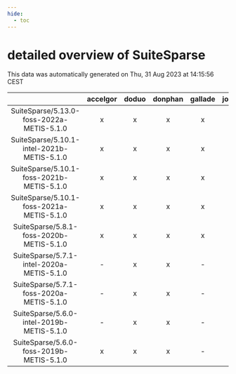 ```yaml
---
hide:
  - toc
---
```


detailed overview of SuiteSparse
================================


This data was automatically generated on Thu, 31 Aug 2023 at 14:15:56 CEST  

| |accelgor|doduo|donphan|gallade|joltik|skitty|swalot|victini|
| :---: | :---: | :---: | :---: | :---: | :---: | :---: | :---: | :---: |
|SuiteSparse/5.13.0-foss-2022a-METIS-5.1.0|x|x|x|x|x|x|x|x|
|SuiteSparse/5.10.1-intel-2021b-METIS-5.1.0|x|x|x|x|x|x|x|x|
|SuiteSparse/5.10.1-foss-2021b-METIS-5.1.0|x|x|x|x|x|x|x|x|
|SuiteSparse/5.10.1-foss-2021a-METIS-5.1.0|x|x|x|x|x|x|x|x|
|SuiteSparse/5.8.1-foss-2020b-METIS-5.1.0|x|x|x|x|x|x|x|x|
|SuiteSparse/5.7.1-intel-2020a-METIS-5.1.0|-|x|x|-|x|x|x|x|
|SuiteSparse/5.7.1-foss-2020a-METIS-5.1.0|-|x|x|-|x|x|x|x|
|SuiteSparse/5.6.0-intel-2019b-METIS-5.1.0|-|x|x|-|x|x|-|x|
|SuiteSparse/5.6.0-foss-2019b-METIS-5.1.0|x|x|x|-|x|x|x|x|
